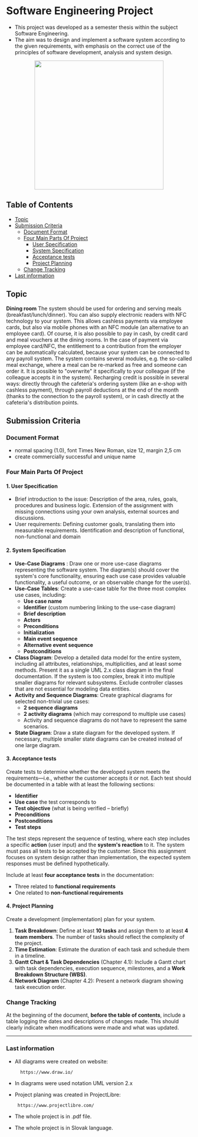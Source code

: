# Software Engineering Project
- This project was developed as a semester thesis within the subject Software Engineering. 
- The aim was to design and implement a software system according to the given requirements, with emphasis on the correct use of the principles of software development, analysis and system design.
<p align="center">
      <img src="https://github.com/user-attachments/assets/ac1de258-2c06-4589-b109-df6fe3e205c2" width="350">
    </p>

## Table of Contents

- [Topic](#topic) 
- [Submission Criteria](#submission-criteria) 
	- [Document Format](#document-format) 
	- [Four Main Parts Of Project](#four-main-parts-of-project) 
		- [User Specification](#1-user-specification) 
		- [System Specification](#2-system-specification) 
		- [Acceptance tests](#3-acceptance-tests) 
		- [Project Planning](#4-project-planning) 
	- [Change Tracking](#change-tracking)
- [Last information](#last-information) 


## Topic
**Dining room**
The system should be used for ordering and serving meals (breakfast/lunch/dinner). You can also supply electronic readers with NFC technology to your system. This allows cashless payments via employee cards, but also via mobile phones with an NFC module (an alternative to an employee card). Of course, it is also possible to pay in cash, by credit card and meal vouchers at the dining rooms. In the case of payment via employee card/NFC, the entitlement to a contribution from the employer can be automatically calculated, because your system can be connected to any payroll system. The system contains several modules, e.g. the so-called meal exchange, where a meal can be re-marked as free and someone can order it. It is possible to "overwrite" it specifically to your colleague (if the colleague accepts it in the system). Recharging credit is possible in several ways: directly through the cafeteria's ordering system (like an e-shop with cashless payment), through payroll deductions at the end of the month (thanks to the connection to the payroll system), or in cash directly at the cafeteria's distribution points.

## Submission Criteria
### Document Format
- normal spacing (1.0), font Times New Roman, size 12, margin 2,5 cm
- create commercially successful and unique name

### Four Main Parts Of Project
 #### 1. User Specification
- Brief introduction to the issue: Description of the area, rules, goals, procedures and business logic. Extension of the assignment with missing connections using your own analysis, external sources and discussions.
- User requirements: Defining customer goals, translating them into measurable requirements. Identification and description of functional, non-functional and domain

#### 2. System Specification
- **Use-Case Diagrams** : Draw one or more use-case diagrams representing the software system. The diagram(s) should cover the system's core functionality, ensuring each use case provides valuable functionality, a useful outcome, or an observable change for the user(s).
- **Use-Case Tables**: Create a use-case table for the three most complex use cases, including:
	-   **Use case name**
	-   **Identifier** (custom numbering linking to the use-case diagram)
	-   **Brief description**
	-   **Actors**
	-   **Preconditions**
	-   **Initialization**
	-   **Main event sequence**
	-   **Alternative event sequence**
	-   **Postconditions**
- **Class Diagram**: Develop a detailed data model for the entire system, including all attributes, relationships, multiplicities, and at least some methods. Present it as a single UML 2.x class diagram in the final documentation. If the system is too complex, break it into multiple smaller diagrams for relevant subsystems. Exclude controller classes that are not essential for modeling data entities.
- **Activity and Sequence Diagrams**: Create graphical diagrams for selected non-trivial use cases:
	-  **2 sequence diagrams**
	-  **2 activity diagrams** (which may correspond to multiple use cases)
	-   Activity and sequence diagrams do not have to represent the same scenarios.
- **State Diagram**: Draw a state diagram for the developed system. If necessary, multiple smaller state diagrams can be created instead of one large diagram.
 
 #### 3.  Acceptance tests
 Create tests to determine whether the developed system meets the requirements—i.e., whether the customer accepts it or not. Each test should be documented in a table with at least the following sections:

-   **Identifier**
-   **Use case** the test corresponds to
-   **Test objective** (what is being verified – briefly)
-   **Preconditions**
-   **Postconditions**
-   **Test steps**

The test steps represent the sequence of testing, where each step includes a specific **action** (user input) and the **system's reaction** to it. The system must pass all tests to be accepted by the customer. Since this assignment focuses on system design rather than implementation, the expected system responses must be defined hypothetically.

Include at least **four acceptance tests** in the documentation:

-   Three related to **functional requirements**
-   One related to **non-functional requirements**
 
#### 4.  Project Planning
Create a development (implementation) plan for your system.

1.  **Task Breakdown**: Define at least **10 tasks** and assign them to at least **4 team members**. The number of tasks should reflect the complexity of the project.
2.  **Time Estimation**: Estimate the duration of each task and schedule them in a timeline.
3.  **Gantt Chart & Task Dependencies** (Chapter 4.1): Include a Gantt chart with task dependencies, execution sequence, milestones, and a **Work Breakdown Structure (WBS)**.
4.  **Network Diagram** (Chapter 4.2): Present a network diagram showing task execution order.


### Change Tracking

At the beginning of the document, **before the table of contents**, include a table logging the dates and descriptions of changes made. This should clearly indicate when modifications were made and what was updated.

---

### Last information

 - All diagrams were created on website:

		 https://www.draw.io/

 - In diagrams were used notation UML version 2.x
 - Project planing was created in ProjectLibre:
 
		https://www.projectlibre.com/

 - The whole project is in .pdf file.
 - The whole project is in Slovak language.
							
